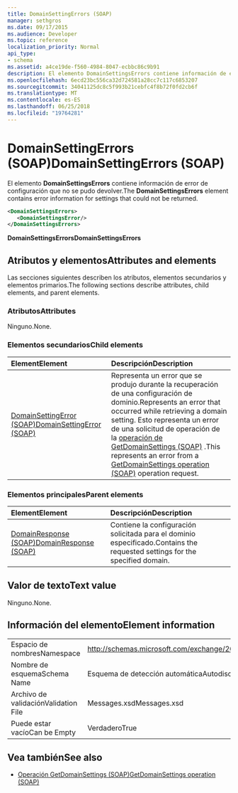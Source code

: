 ```yaml
---
title: DomainSettingErrors (SOAP)
manager: sethgros
ms.date: 09/17/2015
ms.audience: Developer
ms.topic: reference
localization_priority: Normal
api_type:
- schema
ms.assetid: a4ce19de-f560-4984-8047-ecbbc86c9b91
description: El elemento DomainSettingsErrors contiene información de error de configuración que no se pudo devolver.
ms.openlocfilehash: 6ecd23bc556ca32d724581a28cc7c117c6853207
ms.sourcegitcommit: 34041125dc8c5f993b21cebfc4f8b72f0fd2cb6f
ms.translationtype: MT
ms.contentlocale: es-ES
ms.lasthandoff: 06/25/2018
ms.locfileid: "19764281"
---
```

# <a name="domainsettingerrors-soap"></a><span data-ttu-id="bcd52-103">DomainSettingErrors (SOAP)</span><span class="sxs-lookup"><span data-stu-id="bcd52-103">DomainSettingErrors (SOAP)</span></span>

<span data-ttu-id="bcd52-104">El elemento **DomainSettingsErrors** contiene información de error de configuración que no se pudo devolver.</span><span class="sxs-lookup"><span data-stu-id="bcd52-104">The **DomainSettingsErrors** element contains error information for settings that could not be returned.</span></span> 
  
```XML
<DomainSettingsErrors>
   <DomainSettingsError/>
</DomainSettingsErrors>
```

 <span data-ttu-id="bcd52-105">**DomainSettingsErrors**</span><span class="sxs-lookup"><span data-stu-id="bcd52-105">**DomainSettingsErrors**</span></span>
## <a name="attributes-and-elements"></a><span data-ttu-id="bcd52-106">Atributos y elementos</span><span class="sxs-lookup"><span data-stu-id="bcd52-106">Attributes and elements</span></span>

<span data-ttu-id="bcd52-107">Las secciones siguientes describen los atributos, elementos secundarios y elementos primarios.</span><span class="sxs-lookup"><span data-stu-id="bcd52-107">The following sections describe attributes, child elements, and parent elements.</span></span>
  
### <a name="attributes"></a><span data-ttu-id="bcd52-108">Atributos</span><span class="sxs-lookup"><span data-stu-id="bcd52-108">Attributes</span></span>

<span data-ttu-id="bcd52-109">Ninguno.</span><span class="sxs-lookup"><span data-stu-id="bcd52-109">None.</span></span>
  
### <a name="child-elements"></a><span data-ttu-id="bcd52-110">Elementos secundarios</span><span class="sxs-lookup"><span data-stu-id="bcd52-110">Child elements</span></span>

|<span data-ttu-id="bcd52-111">**Element**</span><span class="sxs-lookup"><span data-stu-id="bcd52-111">**Element**</span></span>|<span data-ttu-id="bcd52-112">**Descripción**</span><span class="sxs-lookup"><span data-stu-id="bcd52-112">**Description**</span></span>|
|:-----|:-----|
|[<span data-ttu-id="bcd52-113">DomainSettingError (SOAP)</span><span class="sxs-lookup"><span data-stu-id="bcd52-113">DomainSettingError (SOAP)</span></span>](domainsettingerror-soap.md) <br/> |<span data-ttu-id="bcd52-114">Representa un error que se produjo durante la recuperación de una configuración de dominio.</span><span class="sxs-lookup"><span data-stu-id="bcd52-114">Represents an error that occurred while retrieving a domain setting.</span></span> <span data-ttu-id="bcd52-115">Esto representa un error de una solicitud de operación de la [operación de GetDomainSettings (SOAP)](getdomainsettings-operation-soap.md) .</span><span class="sxs-lookup"><span data-stu-id="bcd52-115">This represents an error from a [GetDomainSettings operation (SOAP)](getdomainsettings-operation-soap.md) operation request.</span></span>  <br/> |
   
### <a name="parent-elements"></a><span data-ttu-id="bcd52-116">Elementos principales</span><span class="sxs-lookup"><span data-stu-id="bcd52-116">Parent elements</span></span>

|<span data-ttu-id="bcd52-117">**Element**</span><span class="sxs-lookup"><span data-stu-id="bcd52-117">**Element**</span></span>|<span data-ttu-id="bcd52-118">**Descripción**</span><span class="sxs-lookup"><span data-stu-id="bcd52-118">**Description**</span></span>|
|:-----|:-----|
|[<span data-ttu-id="bcd52-119">DomainResponse (SOAP)</span><span class="sxs-lookup"><span data-stu-id="bcd52-119">DomainResponse (SOAP)</span></span>](domainresponse-soap.md) <br/> |<span data-ttu-id="bcd52-120">Contiene la configuración solicitada para el dominio especificado.</span><span class="sxs-lookup"><span data-stu-id="bcd52-120">Contains the requested settings for the specified domain.</span></span>  <br/> |
   
## <a name="text-value"></a><span data-ttu-id="bcd52-121">Valor de texto</span><span class="sxs-lookup"><span data-stu-id="bcd52-121">Text value</span></span>

<span data-ttu-id="bcd52-122">Ninguno.</span><span class="sxs-lookup"><span data-stu-id="bcd52-122">None.</span></span>
  
## <a name="element-information"></a><span data-ttu-id="bcd52-123">Información del elemento</span><span class="sxs-lookup"><span data-stu-id="bcd52-123">Element information</span></span>

|||
|:-----|:-----|
|<span data-ttu-id="bcd52-124">Espacio de nombres</span><span class="sxs-lookup"><span data-stu-id="bcd52-124">Namespace</span></span>  <br/> |http://schemas.microsoft.com/exchange/2010/Autodiscover  <br/> |
|<span data-ttu-id="bcd52-125">Nombre de esquema</span><span class="sxs-lookup"><span data-stu-id="bcd52-125">Schema Name</span></span>  <br/> |<span data-ttu-id="bcd52-126">Esquema de detección automática</span><span class="sxs-lookup"><span data-stu-id="bcd52-126">Autodiscover schema</span></span>  <br/> |
|<span data-ttu-id="bcd52-127">Archivo de validación</span><span class="sxs-lookup"><span data-stu-id="bcd52-127">Validation File</span></span>  <br/> |<span data-ttu-id="bcd52-128">Messages.xsd</span><span class="sxs-lookup"><span data-stu-id="bcd52-128">Messages.xsd</span></span>  <br/> |
|<span data-ttu-id="bcd52-129">Puede estar vacío</span><span class="sxs-lookup"><span data-stu-id="bcd52-129">Can be Empty</span></span>  <br/> |<span data-ttu-id="bcd52-130">Verdadero</span><span class="sxs-lookup"><span data-stu-id="bcd52-130">True</span></span>  <br/> |
   
## <a name="see-also"></a><span data-ttu-id="bcd52-131">Vea también</span><span class="sxs-lookup"><span data-stu-id="bcd52-131">See also</span></span>

- [<span data-ttu-id="bcd52-132">Operación GetDomainSettings (SOAP)</span><span class="sxs-lookup"><span data-stu-id="bcd52-132">GetDomainSettings operation (SOAP)</span></span>](getdomainsettings-operation-soap.md)

